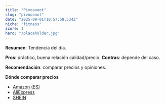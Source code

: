 ```yaml
---
title: "Pivooooot"
slug: "pivooooot"
date: "2025-09-01T10:57:58.534Z"
niche: "fitness"
score: 1
hero: "/placeholder.jpg"
---
```


**Resumen**: Tendencia del día.

**Pros**: práctico, buena relación calidad/precio. **Contras**: depende del caso.

**Recomendación**: comparar precios y opiniones.

**Dónde comparar precios**
- [Amazon (ES)](https://www.amazon.es/s?k=Pivooooot&tag=teknovashop25-21)
- [AliExpress](https://www.aliexpress.com/wholesale?SearchText=Pivooooot)
- [SHEIN](https://www.shein.com/pdsearch?q=Pivooooot)
